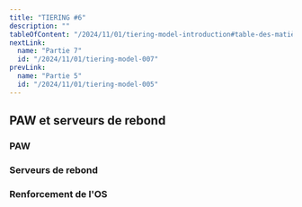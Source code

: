 ```yaml
---
title: "TIERING #6"
description: ""
tableOfContent: "/2024/11/01/tiering-model-introduction#table-des-matières"
nextLink:
  name: "Partie 7"
  id: "/2024/11/01/tiering-model-007"
prevLink:
  name: "Partie 5"
  id: "/2024/11/01/tiering-model-005"
---
```


## PAW et serveurs de rebond

### PAW

### Serveurs de rebond

### Renforcement de l'OS
